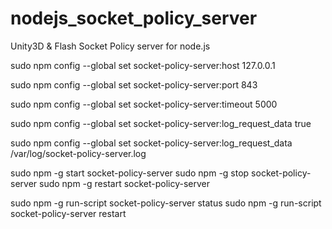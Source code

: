 nodejs_socket_policy_server
===========================

Unity3D &amp; Flash Socket Policy server for node.js


sudo npm config --global set socket-policy-server:host 127.0.0.1

sudo npm config --global set socket-policy-server:port 843

sudo npm config --global set socket-policy-server:timeout 5000

sudo npm config --global set socket-policy-server:log_request_data true

sudo npm config --global set socket-policy-server:log_request_data /var/log/socket-policy-server.log


sudo npm -g start socket-policy-server
sudo npm -g stop socket-policy-server
sudo npm -g restart socket-policy-server

sudo npm -g run-script socket-policy-server status
sudo npm -g run-script socket-policy-server restart
